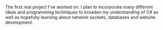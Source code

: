 The first real project I've worked on. 
I plan to incorporate many different ideas and programming techniques to broaden my understanding of C# as well as hopefully
learning about network sockets, databases and website development.
